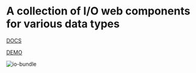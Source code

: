 A collection of I/O web components for various data types
=========================================================

[DOCS](http://akirodic.com/io/io-bundle)

[DEMO](http://akirodic.com/io/io-bundle/demo.html)

![io-bundle](http://akirodic.com/io/io-bundle/preview.png "io-bundle")